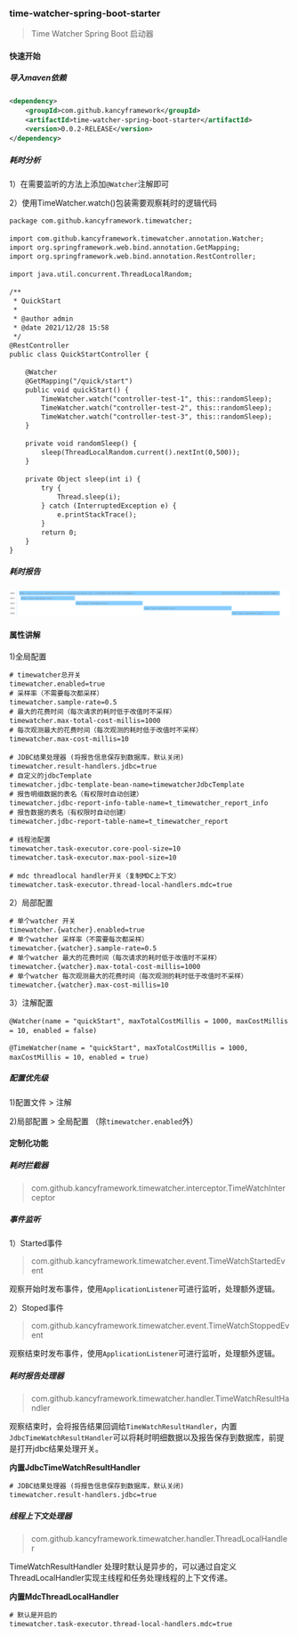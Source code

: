 ### time-watcher-spring-boot-starter
> Time Watcher Spring Boot 启动器


#### 快速开始

##### 导入maven依赖

```xml
<dependency>
    <groupId>com.github.kancyframework</groupId>
    <artifactId>time-watcher-spring-boot-starter</artifactId>
    <version>0.0.2-RELEASE</version>
</dependency>
```

##### 耗时分析

1）在需要监听的方法上添加`@Watcher`注解即可

2）使用TimeWatcher.watch()包装需要观察耗时的逻辑代码

```
package com.github.kancyframework.timewatcher;

import com.github.kancyframework.timewatcher.annotation.Watcher;
import org.springframework.web.bind.annotation.GetMapping;
import org.springframework.web.bind.annotation.RestController;

import java.util.concurrent.ThreadLocalRandom;

/**
 * QuickStart
 *
 * @author admin
 * @date 2021/12/28 15:58
 */
@RestController
public class QuickStartController {

    @Watcher
    @GetMapping("/quick/start")
    public void quickStart() {
        TimeWatcher.watch("controller-test-1", this::randomSleep);
        TimeWatcher.watch("controller-test-2", this::randomSleep);
        TimeWatcher.watch("controller-test-3", this::randomSleep);
    }

    private void randomSleep() {
        sleep(ThreadLocalRandom.current().nextInt(0,500));
    }

    private Object sleep(int i) {
        try {
            Thread.sleep(i);
        } catch (InterruptedException e) {
            e.printStackTrace();
        }
        return 0;
    }
}

```

##### 耗时报告

![](../images/quick-start.png)


#### 属性讲解

1)全局配置
```properties
# timewatcher总开关
timewatcher.enabled=true
# 采样率（不需要每次都采样）
timewatcher.sample-rate=0.5
# 最大的花费时间（每次请求的耗时低于改值时不采样）
timewatcher.max-total-cost-millis=1000
# 每次观测最大的花费时间（每次观测的耗时低于改值时不采样）
timewatcher.max-cost-millis=10

# JDBC结果处理器 (将报告信息保存到数据库，默认关闭)
timewatcher.result-handlers.jdbc=true
# 自定义的jdbcTemplate
timewatcher.jdbc-template-bean-name=timewatcherJdbcTemplate
# 报告明细数据的表名（有权限时自动创建）
timewatcher.jdbc-report-info-table-name=t_timewatcher_report_info
# 报告数据的表名（有权限时自动创建）
timewatcher.jdbc-report-table-name=t_timewatcher_report

# 线程池配置
timewatcher.task-executor.core-pool-size=10
timewatcher.task-executor.max-pool-size=10

# mdc threadlocal handler开关（复制MDC上下文）
timewatcher.task-executor.thread-local-handlers.mdc=true
```

2）局部配置
```properties
# 单个watcher 开关
timewatcher.{watcher}.enabled=true
# 单个watcher 采样率（不需要每次都采样）
timewatcher.{watcher}.sample-rate=0.5
# 单个watcher 最大的花费时间（每次请求的耗时低于改值时不采样）
timewatcher.{watcher}.max-total-cost-millis=1000
# 单个watcher 每次观测最大的花费时间（每次观测的耗时低于改值时不采样）
timewatcher.{watcher}.max-cost-millis=10
```

3）注解配置

`@Watcher(name = "quickStart", maxTotalCostMillis = 1000, maxCostMillis = 10, enabled = false)`

`@TimeWatcher(name = "quickStart", maxTotalCostMillis = 1000, maxCostMillis = 10, enabled = true)`


##### 配置优先级

1)配置文件 > 注解

2)局部配置 > 全局配置 （除`timewatcher.enabled`外）


#### 定制化功能

##### 耗时拦截器
> com.github.kancyframework.timewatcher.interceptor.TimeWatchInterceptor


##### 事件监听

1）Started事件
> com.github.kancyframework.timewatcher.event.TimeWatchStartedEvent

观察开始时发布事件，使用`ApplicationListener`可进行监听，处理额外逻辑。

2）Stoped事件
> com.github.kancyframework.timewatcher.event.TimeWatchStoppedEvent

观察结束时发布事件，使用`ApplicationListener`可进行监听，处理额外逻辑。

##### 耗时报告处理器
> com.github.kancyframework.timewatcher.handler.TimeWatchResultHandler

观察结束时，会将报告结果回调给`TimeWatchResultHandler`，内置`JdbcTimeWatchResultHandler`可以将耗时明细数据以及报告保存到数据库，前提是打开jdbc结果处理开关。


**内置JdbcTimeWatchResultHandler**
```
# JDBC结果处理器 (将报告信息保存到数据库，默认关闭)
timewatcher.result-handlers.jdbc=true
```

##### 线程上下文处理器
> com.github.kancyframework.timewatcher.handler.ThreadLocalHandler

TimeWatchResultHandler 处理时默认是异步的，可以通过自定义ThreadLocalHandler实现主线程和任务处理线程的上下文传递。

**内置MdcThreadLocalHandler**
```
# 默认是开启的
timewatcher.task-executor.thread-local-handlers.mdc=true
```
